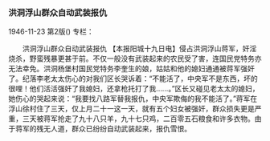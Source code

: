 ### 洪洞浮山群众自动武装报仇

1946-11-23
第2版()
专栏：

　　洪洞浮山群众自动武装报仇
    【本报阳城十九日电】侵占洪洞浮山蒋军，奸淫烧杀，野蛮残暴更甚于前。不仅一般没有武装起来的农民受了害，连国民党特务亦无法幸免。洪洞杨堡村国民党特务李奎生的娘，姑姑和他的媳妇通通被蒋军强奸了。纪落李老太太伤心的对我们区长哭诉着：“不能活了，中央军不是东西，坏的很哩！他们活活强奸了我媳妇，还拿枪托打了我……。”区长又碰见老太太的媳妇，她伤心的哭起来说：“我要找八路军替我报仇，中央军欺侮的我不能活了。”蒋军在浮山徐村住了三天，仅上月二十一这一天，就有五个妇女被强奸，群众损失更是严重，三天被蒋军抢走了九十八只羊，九十七只鸡，二百零五石粮食和许多衣物。由于蒋军的残无人道，群众已纷纷自动武装起来，报仇雪恨。
